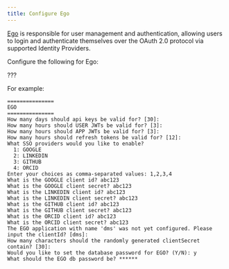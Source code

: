 ```yaml
---
title: Configure Ego
---
```


[Ego](../../../../ego) is responsible for user management and authentication, allowing users to login and authenticate themselves over the OAuth 2.0 protocol via supported Identity Providers.

Configure the following for Ego:

???

For example:

```shell
===============
EGO
===============
How many days should api keys be valid for? [30]:
How many hours should USER JWTs be valid for? [3]:
How many hours should APP JWTs be valid for? [3]:
How many hours should refresh tokens be valid for? [12]:
What SSO providers would you like to enable?
  1: GOOGLE
  2: LINKEDIN
  3: GITHUB
  4: ORCID
Enter your choices as comma-separated values: 1,2,3,4
What is the GOOGLE client id? abc123
What is the GOOGLE client secret? abc123
What is the LINKEDIN client id? abc123
What is the LINKEDIN client secret? abc123
What is the GITHUB client id? abc123
What is the GITHUB client secret? abc123
What is the ORCID client id? abc123
What is the ORCID client secret? abc123
The EGO application with name 'dms' was not yet configured. Please input the clientId? [dms]:
How many characters should the randomly generated clientSecret contain? [30]:
Would you like to set the database password for EGO? (Y/N): y
What should the EGO db password be? ******
```